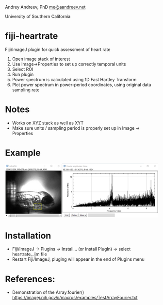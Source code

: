 Andrey Andreev, PhD
me@aandreev.net

University of Southern California

# fiji-heartrate

Fiji/ImageJ plugin for quick assessment of heart rate

1. Open image stack of interest
1. Use Image->Properties to set up correctly temporal units
1. Select ROI
1. Run plugin
1. Power spectrum is calculated using 1D Fast Hartley Transform
1. Plot power spectrum in power-period coordinates, using original data sampling rate

# Notes

 - Works on XYZ stack as well as XYT
 - Make sure units / sampling period is properly set up in Image -> Properties

# Example

![Example of processing results for zebrafish](https://raw.githubusercontent.com/aandreev0/fiji-heartrate/master/example.png)


# Installation

 - Fiji/ImageJ -> Plugins -> Install... (or Install PlugIn) -> select heartrate_.ijm file
 - Restart Fiji/ImageJ, pluging will appear in the end of Plugins menu

# References:

 - Demonstration of the Array.fourier() https://imagej.nih.gov/ij/macros/examples/TestArrayFourier.txt
